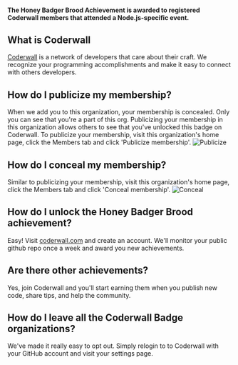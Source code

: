 #### The Honey Badger Brood Achievement is awarded to registered Coderwall members that attended a Node.js-specific event.

## What is Coderwall

[Coderwall](https://coderwall.com/gh) is a network of developers that care about their craft. We recognize your programming accomplishments and make it easy to connect with others developers.

## How do I publicize my membership?

When we add you to this organization, your membership is concealed. Only you can see that you're a part of this org. Publicizing your membership in this organization allows others to see that you've unlocked this badge on Coderwall. To publicize your membership, visit this organization's home page, click the Members tab and click 'Publicize membership'.
![Publicize](http://f.cl.ly/items/2v0K0i062p0u231Z1z1s/publicize.jpeg)

## How do I conceal my membership?

Similar to publicizing your membership, visit this organization's home page, click the Members tab and click 'Conceal membership'.
![Conceal](http://f.cl.ly/items/0A1p3b3t1X3a0n2q2j3O/conceal.jpeg)

## How do I unlock the Honey Badger Brood achievement?

Easy! Visit [coderwall.com](https://coderwall.com/gh) and create an account. We'll monitor your public github repo once a week and award you new achievements.

## Are there other achievements?

Yes, join Coderwall and you'll start earning them when you publish new code, share tips, and help the community.

## How do I leave all the Coderwall Badge organizations?

We've made it really easy to opt out. Simply relogin to to Coderwall with your GitHub account and visit your settings page.
